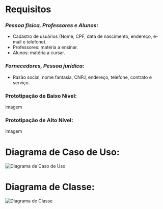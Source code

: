 # Requisitos

### *Pessoa física, Professores e Alunos:*

- Cadastro de usuários (Nome, CPF, data de nascimento, endereço, e-mail e telefone).
- Professores: matéria a ensinar.
- Alunos: matéria a cursar.

### *Fornecedores, Pessoa jurídica:*

- Razão social, nome fantasia, CNPJ, endereço, telefone, contrato e serviço.

### Prototipação de Baixo Nível:

imagem

### Prototipação de Alto Nível:

imagem

# Diagrama de Caso de Uso:

![Diagrama de Caso de Uso](https://github.com/Vinicnd/Gerenciamento-de-Dados-da-Universade/blob/main/diagrama%20de%20caso%20de%20uso.png)

# Diagrama de Classe:

![Diagrama de Classe](https://github.com/Vinicnd/Gerenciamento-de-Dados-da-Universade/blob/main/diagrama%20de%20classe.png)
